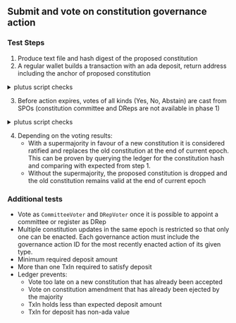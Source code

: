 ## Submit and vote on constitution governance action

### Test Steps

1. Produce text file and hash digest of the proposed constitution
2. A regular wallet builds a transaction with an ada deposit, return address including the anchor of proposed constitution

<details closed>
  <summary>plutus script checks</summary>

-----
`ScriptPurpose` is `Proposing`

`txInfoProposalProcedures` contains correct:
  * `GovernanceAction` for a `NewConstitution` containing correct `constitutionHash` and `constitutionScript`
  * deposit `Value`
  * return address `Credential`
  * `Anchor`

`txInfoVotingProcedures` is empty map

`txInfoCurrentTreasuryAmount` maybe contains correct Value in treasury

`txInfoTreasuryDonation` maybe contains correct Value being donated to treasury

-----

</details>

3. Before action expires, votes of all kinds (Yes, No, Abstain) are cast from SPOs (constitution committee and DReps are not available in phase 1)

<details closed>
  <summary>plutus script checks</summary>

-----

`ScriptPurpose` is `Voting`:
  * `Voter` is `StakePoolVoter` with correct SPO `PubKeyHash`
  * `GovernanceActionId` is the transaction hash that created the proposal and the index that points to the governance action

`txInfoVotingProcedures` contains correct maps of `Voter`, `GovernanceActionId` and `VotingProcedure` for all types of `Vote` and maybe with `Anchor`

`txInfoProposalProcedures` is empty map

`txInfoCurrentTreasuryAmount` maybe contains correct `Value` in treasury

`txInfoTreasuryDonation` maybe contains correct `Value` being donated to treasury

-----

</details>

4. Depending on the voting results:
    - With a supermajority in favour of a new constitution it is considered ratified and replaces the old constitution at the end of current epoch. This can be proven by querying the ledger for the constitution hash and comparing with expected from step 1.
    - Without the supermajority, the proposed constitution is dropped and the old constitution remains valid at the end of current epoch


### Additional tests

- Vote as `CommitteeVoter` and `DRepVoter` once it is possible to appoint a committee or register as DRep
- Multiple constitution updates in the same epoch is restricted so that only one can be enacted. Each governance action must include the governance action ID for the most recently enacted action of its given type.
- Minimum required deposit amount
- More than one TxIn required to satisfy deposit
- Ledger prevents:
    - Vote too late on a new constitution that has already been accepted
    - Vote on constitution amendment that has already been ejected by the majority
    - TxIn holds less than expected deposit amount
    - TxIn for deposit has non-ada value

